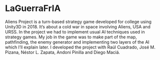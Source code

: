 # LaGuerraFrIA
Aliens Project is a turn-based strategy game developed for college using Unity3D in 2018. It’s about a cold war in space involving Aliens, USA and URSS. In the project we had to implement usual AI techniques used in strategy games. My job in the game was to make part of the map, pathfinding, the enemy generator and implementing two layers of the AI which I’ll explain later. I developed the project with Raúl Cuadrado, José M. Pizana, Néstor L. Zapata, Andoni Pinilla and Diego Maciá.
